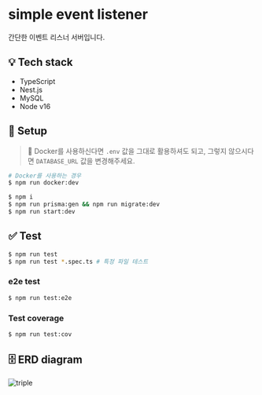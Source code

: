 # simple event listener

간단한 이벤트 리스너 서버입니다.

## 💡 Tech stack

- TypeScript
- Nest.js
- MySQL
- Node v16


## 🔨 Setup
> 📌 Docker를 사용하신다면 `.env` 값을 그대로 활용하셔도 되고, 그렇지 않으시다면 `DATABASE_URL` 값을 변경해주세요.

```sh
# Docker를 사용하는 경우
$ npm run docker:dev

$ npm i
$ npm run prisma:gen && npm run migrate:dev
$ npm run start:dev
```

## ✅ Test

```sh
$ npm run test
$ npm run test *.spec.ts # 특정 파일 테스트
```

### e2e test

```sh
$ npm run test:e2e
```

### Test coverage

```sh
$ npm run test:cov
```

## 🗄 ERD diagram

![triple](https://user-images.githubusercontent.com/48206623/176199054-05ee58dd-3a79-403c-b0bb-5eb144b4b962.png)
